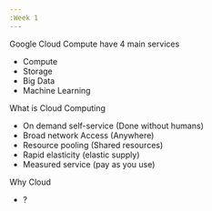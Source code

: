 ```yaml
---
:Week 1
---
```


Google Cloud Compute have 4 main services
* Compute
* Storage
* Big Data
* Machine Learning

What is Cloud Computing
* On demand self-service (Done without humans)
* Broad network Access (Anywhere)
* Resource pooling (Shared resources)
* Rapid elasticity (elastic supply)
* Measured service (pay as you use)

Why Cloud
* ?


